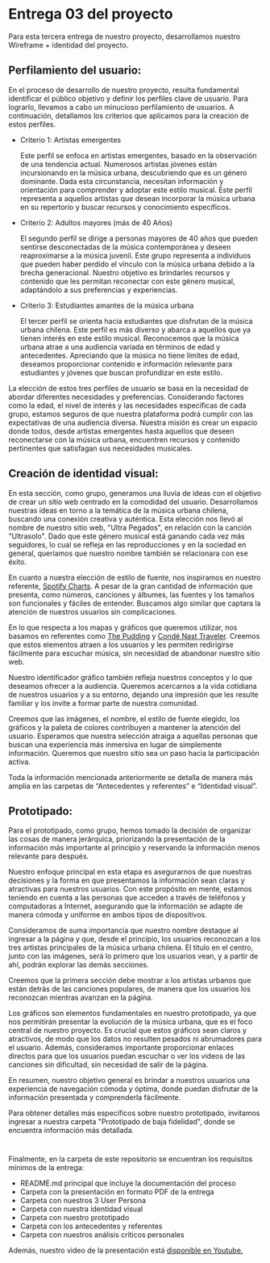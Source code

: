 # Entrega 03 del proyecto

Para esta tercera entrega de nuestro proyecto, desarrollamos nuestro Wireframe + identidad del proyecto. 

## Perfilamiento del usuario:
En el proceso de desarrollo de nuestro proyecto, resulta fundamental identificar el público objetivo y definir los perfiles clave de usuario. Para lograrlo, llevamos a cabo un minucioso perfilamiento de usuarios. A continuación, detallamos los criterios que aplicamos para la creación de estos perfiles.

* Criterio 1: Artistas emergentes

    Este perfil se enfoca en artistas emergentes, basado en la observación de una tendencia actual. Numerosos artistas jóvenes están incursionando en la música urbana, descubriendo que es un género dominante. Dada esta circunstancia, necesitan información y orientación para comprender y adoptar este estilo musical. Este perfil representa a aquellos artistas que desean incorporar la música urbana en su repertorio y buscar recursos y conocimiento específicos.

* Criterio 2: Adultos mayores (más de 40 Años)

    El segundo perfil se dirige a personas mayores de 40 años que pueden sentirse desconectadas de la música contemporánea y deseen reaproximarse a la música juvenil. Este grupo representa a individuos que pueden haber perdido el vínculo con la música urbana debido a la brecha generacional. Nuestro objetivo es brindarles recursos y contenido que les permitan reconectar con este género musical, adaptándolo a sus preferencias y experiencias.

* Criterio 3: Estudiantes amantes de la música urbana

    El tercer perfil se orienta hacia estudiantes que disfrutan de la música urbana chilena. Este perfil es más diverso y abarca a aquellos que ya tienen interés en este estilo musical. Reconocemos que la música urbana atrae a una audiencia variada en términos de edad y antecedentes. Apreciando que la música no tiene límites de edad, deseamos proporcionar contenido e información relevante para estudiantes y jóvenes que buscan profundizar en este estilo.

La elección de estos tres perfiles de usuario se basa en la necesidad de abordar diferentes necesidades y preferencias. Considerando factores como la edad, el nivel de interés y las necesidades específicas de cada grupo, estamos seguros de que nuestra plataforma podrá cumplir con las expectativas de una audiencia diversa. Nuestra misión es crear un espacio donde todos, desde artistas emergentes hasta aquellos que deseen reconectarse con la música urbana, encuentren recursos y contenido pertinentes que satisfagan sus necesidades musicales.

## Creación de identidad visual:
En esta sección, como grupo, generamos una lluvia de ideas con el objetivo de crear un sitio web centrado en la comodidad del usuario. Desarrollamos nuestras ideas en torno a la temática de la música urbana chilena, buscando una conexión creativa y auténtica. Esta elección nos llevó al nombre de nuestro sitio web, "Ultra Pegados", en relación con la canción "Ultrasolo". Dado que este género musical está ganando cada vez más seguidores, lo cual se refleja en las reproducciones y en la sociedad en general, queríamos que nuestro nombre también se relacionara con ese éxito.

En cuanto a nuestra elección de estilo de fuente, nos inspiramos en nuestro referente, [Spotify Charts](https://charts.spotify.com/charts/view/regional-global-weekly/2020-02-06). A pesar de la gran cantidad de información que presenta, como números, canciones y álbumes, las fuentes y los tamaños son funcionales y fáciles de entender. Buscamos algo similar que captara la atención de nuestros usuarios sin complicaciones.

En lo que respecta a los mapas y gráficos que queremos utilizar, nos basamos en referentes como [The Pudding](https://pudding.cool/2018/06/music-map/?date=202106) y [Condé Nast Traveler](https://www.traveler.es/experiencias/articulos/mapa-canciones-mas-valiosas-reproducidas-en-cada-pais-mas-beneficio/20881). Creemos que estos elementos atraen a los usuarios y les permiten redirigirse fácilmente para escuchar música, sin necesidad de abandonar nuestro sitio web.

Nuestro identificador gráfico también refleja nuestros conceptos y lo que deseamos ofrecer a la audiencia. Queremos acercarnos a la vida cotidiana de nuestros usuarios y a su entorno, dejando una impresión que les resulte familiar y los invite a formar parte de nuestra comunidad.

Creemos que las imágenes, el nombre, el estilo de fuente elegido, los gráficos y la paleta de colores contribuyen a mantener la atención del usuario. Esperamos que nuestra selección atraiga a aquellas personas que buscan una experiencia más inmersiva en lugar de simplemente información. Queremos que nuestro sitio sea un paso hacia la participación activa.

Toda la información mencionada anteriormente se detalla de manera más amplia en las carpetas de “Antecedentes y referentes” e “Identidad visual”.

## Prototipado: 
Para el prototipado, como grupo, hemos tomado la decisión de organizar las cosas de manera jerárquica, priorizando la presentación de la información más importante al principio y reservando la información menos relevante para después.

Nuestro enfoque principal en esta etapa es asegurarnos de que nuestras decisiones y la forma en que presentamos la información sean claras y atractivas para nuestros usuarios. Con este propósito en mente, estamos teniendo en cuenta a las personas que acceden a través de teléfonos y computadoras a Internet, asegurando que la información se adapte de manera cómoda y uniforme en ambos tipos de dispositivos.

Consideramos de suma importancia que nuestro nombre destaque al ingresar a la página y que, desde el principio, los usuarios reconozcan a los tres artistas principales de la música urbana chilena. El título en el centro, junto con las imágenes, será lo primero que los usuarios vean, y a partir de ahí, podrán explorar las demás secciones.

Creemos que la primera sección debe mostrar a los artistas urbanos que están detrás de las canciones populares, de manera que los usuarios los reconozcan mientras avanzan en la página.

Los gráficos son elementos fundamentales en nuestro prototipado, ya que nos permitirán presentar la evolución de la música urbana, que es el foco central de nuestro proyecto. Es crucial que estos gráficos sean claros y atractivos, de modo que los datos no resulten pesados ni abrumadores para el usuario.
Además, consideramos importante proporcionar enlaces directos para que los usuarios puedan escuchar o ver los videos de las canciones sin dificultad, sin necesidad de salir de la página.

En resumen, nuestro objetivo general es brindar a nuestros usuarios una experiencia de navegación cómoda y óptima, donde puedan disfrutar de la información presentada y comprenderla fácilmente.

Para obtener detalles más específicos sobre nuestro prototipado, invitamos ingresar a nuestra carpeta "Prototipado de baja fidelidad", donde se encuentra información más detallada.

#
Finalmente, en la carpeta de este repositorio se encuentran los requisitos mínimos de la entrega:
* README.md principal que incluye la documentación del proceso
* Carpeta con la presentación en formato PDF de la entrega 
* Carpeta con nuestros 3 User Persona 
* Carpeta con nuestra identidad visual  
* Carpeta con nuestro prototipado 
* Carpeta con los antecedentes y referentes 
* Carpeta con nuestros análisis críticos personales 

Además, nuestro video de la presentación está [disponible en Youtube.](https://youtu.be/Iobuz5nT-6c)

